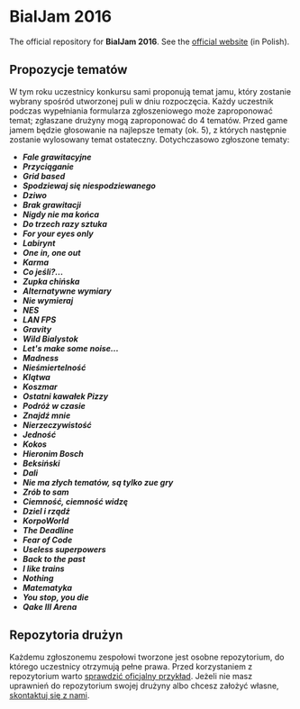 # BialJam 2016
The official repository for **BialJam 2016**. See the [official website](http://bialjam.wi.pb.edu.pl/) (in Polish).

## Propozycje tematów
W tym roku uczestnicy konkursu sami proponują temat jamu, który zostanie wybrany spośród utworzonej puli w dniu rozpoczęcia. Każdy uczestnik podczas wypełniania formularza zgłoszeniowego może zaproponować temat; zgłaszane drużyny mogą zaproponować do 4 tematów. Przed game jamem będzie głosowanie na najlepsze tematy (ok. 5), z których następnie zostanie wylosowany temat ostateczny. Dotychczasowo zgłoszone tematy:

- ***Fale grawitacyjne***
- ***Przyciąganie***
- ***Grid based***
- ***Spodziewaj się niespodziewanego***
- ***Dziwo***
- ***Brak grawitacji***
- ***Nigdy nie ma końca***
- ***Do trzech razy sztuka***
- ***For your eyes only***
- ***Labirynt***
- ***One in, one out***
- ***Karma***
- ***Co jeśli?...***
- ***Zupka chińska***
- ***Alternatywne wymiary***
- ***Nie wymieraj***
- ***NES***
- ***LAN FPS***
- ***Gravity***
- ***Wild Bialystok***
- ***Let's make some noise...***
- ***Madness***
- ***Nieśmiertelność***
- ***Klątwa***
- ***Koszmar***
- ***Ostatni kawałek Pizzy***
- ***Podróż w czasie***
- ***Znajdź mnie***
- ***Nierzeczywistość***
- ***Jedność***
- ***Kokos***
- ***Hieronim Bosch***
- ***Beksiński***
- ***Dali***
- ***Nie ma złych tematów, są tylko zue gry***
- ***Zrób to sam***
- ***Ciemność, ciemność widzę***
- ***Dziel i rządź***
- ***KorpoWorld***
- ***The Deadline***
- ***Fear of Code***
- ***Useless superpowers***
- ***Back to the past***
- ***I like trains***
- ***Nothing***
- ***Matematyka***
- ***You stop, you die***
- ***Qake III Arena***

## Repozytoria drużyn
Każdemu zgłoszonemu zespołowi tworzone jest osobne repozytorium, do którego uczestnicy otrzymują pełne prawa. Przed korzystaniem z repozytorium warto [sprawdzić oficjalny przykład](https://github.com/BialJam/example). Jeżeli nie masz uprawnień do repozytorium swojej drużyny albo chcesz założyć własne, [skontaktuj się z nami](http://bialjam.wi.pb.edu.pl/kontakt/).
